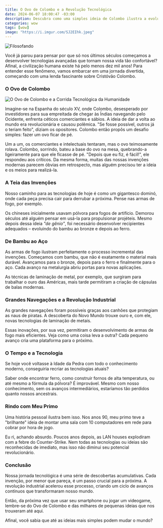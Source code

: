 ```yaml
---
title: O Ovo de Colombo e a Revolução Tecnológica
date: 2024-06-07 18:00:47 -03:00
description: Descubra como uma simples ideia de Colombo ilustra a evolução das tecnologias que transformaram nossa vida ao longo dos séculos.
categories: wow
tags: [wow]
image: "https://i.imgur.com/SJ2EIhk.jpeg"
---
```


![Filosofando](https://cdn.jsdelivr.net/gh/geanramos/files/img/filosofando.png)

Você já parou para pensar por que só nos últimos séculos começamos a desenvolver tecnologias avançadas que tornam nossa vida tão confortável? Afinal, a civilização humana existe há pelo menos dez mil anos! Para entender esse fenômeno, vamos embarcar em uma jornada divertida, começando com uma lenda fascinante sobre Cristóvão Colombo.

### O Ovo de Colombo

![O Ovo de Colombo e a Corrida Tecnológica da Humanidade](https://i.imgur.com/SJ2EIhk.jpeg)

Imagine-se na Espanha do século XV, onde Colombo, desesperado por investidores para sua empreitada de chegar às Índias navegando pelo Ocidente, enfrenta céticos comerciantes e sábios. A ideia de dar a volta ao mundo era revolucionária e causou polêmica. "Se fosse possível, outros já o teriam feito", diziam os opositores. Colombo então propôs um desafio simples: fazer um ovo ficar de pé.

Um a um, os comerciantes e intelectuais tentaram, mas o ovo teimosamente rolava. Colombo, sorrindo, bateu a base do ovo na mesa, quebrando-a ligeiramente para que ele ficasse de pé. "Depois que eu fiz, é fácil!", ele respondeu aos críticos. Da mesma forma, muitas das nossas invenções modernas parecem óbvias em retrospecto, mas alguém precisou ter a ideia e os meios para realizá-la.

### A Teia das Invenções

Nosso caminho para as tecnologias de hoje é como um gigantesco dominó, onde cada peça precisa cair para derrubar a próxima. Pense nas armas de fogo, por exemplo. 

Os chineses inicialmente usavam pólvora para fogos de artifício. Demorou séculos até alguém pensar em usá-la para propulsionar projéteis. Mesmo depois dessa ideia *"de gênio"*, foi necessário desenvolver recipientes adequados – evoluindo do bambu ao bronze e depois ao ferro.

### De Bambu ao Aço

As armas de fogo ilustram perfeitamente o processo incremental das invenções. Começamos com bambu, que não é exatamente o material mais durável. Avançamos para o bronze, depois para o ferro e finalmente para o aço. Cada avanço na metalurgia abriu portas para novas aplicações. 

As técnicas de laminação de metal, por exemplo, que surgiram para trabalhar o ouro das Américas, mais tarde permitiram a criação de cápsulas de balas modernas.

### Grandes Navegações e a Revolução Industrial

As grandes navegações foram possíveis graças aos canhões que protegiam as naus de piratas. A descoberta do Novo Mundo trouxe ouro e, com ele, novas tecnologias de laminação de metais. 

Essas inovações, por sua vez, permitiram o desenvolvimento de armas de fogo mais eficientes. Veja como uma coisa leva a outra? Cada pequeno avanço cria uma plataforma para o próximo.

### O Tempo e a Tecnologia

Se hoje você voltasse à Idade da Pedra com todo o conhecimento moderno, conseguiria recriar as tecnologias atuais? 

Saber onde encontrar ferro, como construir fornos de alta temperatura, ou até mesmo a fórmula da pólvora? 
É improvável. Mesmo com nosso conhecimento, sem os avanços intermediários, estaríamos tão perdidos quanto nossos ancestrais.

### Rindo com Meu Primo

Uma história pessoal ilustra bem isso. Nos anos 90, meu primo teve a "brilhante" ideia de montar uma sala com 10 computadores em rede para cobrar por hora de jogo. 

Eu ri, achando absurdo. Poucos anos depois, as LAN houses explodiram com a febre do Counter-Strike. Nem todas as tecnologias ou ideias são reconhecidas de imediato, mas isso não diminui seu potencial revolucionário.

### Conclusão

Nossa jornada tecnológica é uma série de descobertas acumulativas. 
Cada invenção, por menor que pareça, é um passo crucial para a próxima. 
A revolução industrial acelerou esse processo, criando um ciclo de avanços contínuos que transformaram nosso mundo. 

Então, da próxima vez que usar seu smartphone ou jogar um videogame, lembre-se do Ovo de Colombo e das milhares de pequenas ideias que nos trouxeram até aqui. 

Afinal, você sabia que até as ideias mais simples podem mudar o mundo?